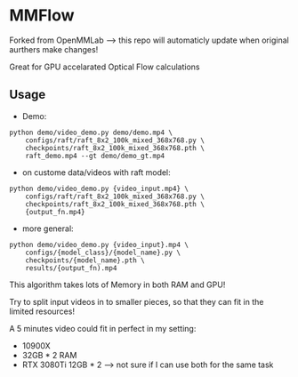 # MMFlow
Forked from OpenMMLab --> this repo will automaticly update when original aurthers make changes!
    
Great for GPU accelarated Optical Flow calculations    

## Usage
- Demo:

```
python demo/video_demo.py demo/demo.mp4 \
    configs/raft/raft_8x2_100k_mixed_368x768.py \
    checkpoints/raft_8x2_100k_mixed_368x768.pth \
    raft_demo.mp4 --gt demo/demo_gt.mp4
```

- on custome data/videos with raft model:
```
python demo/video_demo.py {video_input.mp4} \
    configs/raft/raft_8x2_100k_mixed_368x768.py \
    checkpoints/raft_8x2_100k_mixed_368x768.pth \
    {output_fn.mp4}
```

- more general:
```
python demo/video_demo.py {video_input}.mp4 \
    configs/{model_class}/{model_name}.py \
    checkpoints/{model_name}.pth \
    results/{output_fn).mp4
```

This algorithm takes lots of Memory in both RAM and GPU!    
    
Try to split input videos in to smaller pieces, so that they can fit in the limited resources!
    
A 5 minutes video could fit in perfect in my setting:
- 10900X
- 32GB * 2 RAM
- RTX 3080Ti 12GB * 2 --> not sure if I can use both for the same task
